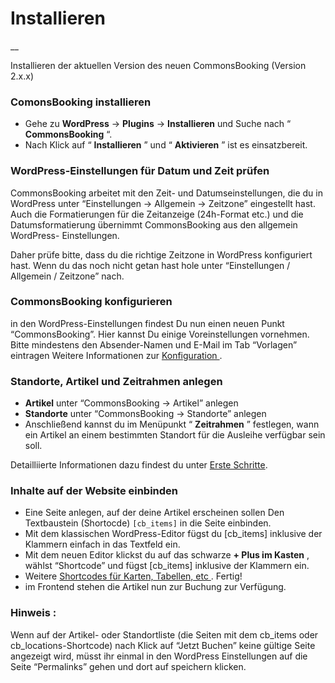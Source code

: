 #  Installieren

__

Installieren der aktuellen Version des neuen CommonsBooking (Version 2.x.x)

###  ComonsBooking installieren

  * Gehe zu **WordPress** -> **Plugins** -> **Installieren** und Suche nach “ **CommonsBooking** “.
  * Nach Klick auf “ **Installieren** ” und “ **Aktivieren** ” ist es einsatzbereit.

###  WordPress-Einstellungen für Datum und Zeit prüfen

CommonsBooking arbeitet mit den Zeit- und Datumseinstellungen, die du in
WordPress unter “Einstellungen -> Allgemein -> Zeitzone” eingestellt hast.
Auch die Formatierungen für die Zeitanzeige (24h-Format etc.) und die
Datumsformatierung übernimmt CommonsBooking aus den allgemein WordPress-
Einstellungen.

Daher prüfe bitte, dass du die richtige Zeitzone in WordPress konfiguriert
hast. Wenn du das noch nicht getan hast hole unter “Einstellungen / Allgemein
/ Zeitzone” nach.

###  CommonsBooking konfigurieren

in den WordPress-Einstellungen findest Du nun einen neuen Punkt
“CommonsBooking”. Hier kannst Du einige Voreinstellungen vornehmen.  Bitte
mindestens den Absender-Namen und E-Mail im Tab “Vorlagen” eintragen  Weitere
Informationen zur [ Konfiguration ](/dokumentation/einstellungen-2/) .

###  Standorte, Artikel und Zeitrahmen anlegen

  * **Artikel** unter “CommonsBooking -> Artikel” anlegen
  * **Standorte** unter “CommonsBooking -> Standorte” anlegen
  * Anschließend kannst du im Menüpunkt “ **Zeitrahmen** ” festlegen, wann ein Artikel an einem bestimmten Standort für die Ausleihe verfügbar sein soll.

Detailliierte Informationen dazu findest du unter [Erste Schritte](/dokumentation/erste-schritte/).

###  Inhalte auf der Website einbinden

  * Eine Seite anlegen, auf der deine Artikel erscheinen sollen Den Textbaustein (Shortocde) ` [cb_items] ` in die Seite einbinden.
  * Mit dem klassischen WordPress-Editor fügst du [cb_items] inklusive der Klammern einfach in das Textfeld ein.
  * Mit dem neuen Editor klickst du auf das schwarze **\+ Plus im Kasten** , wählst “Shortcode” und fügst [cb_items] inklusive der Klammern ein.
  * Weitere [ Shortcodes für Karten, Tabellen, etc ](/dokumentation/einstellungen/shortcodes) . Fertig!
  * im Frontend stehen die Artikel nun zur Buchung zur Verfügung.

###  **Hinweis** :

Wenn auf der Artikel- oder Standortliste (die Seiten mit dem cb_items oder
cb_locations-Shortcode) nach Klick auf “Jetzt Buchen” keine gültige Seite
angezeigt wird, müsst ihr einmal in den WordPress Einstellungen auf die Seite
“Permalinks” gehen und dort auf speichern klicken.

